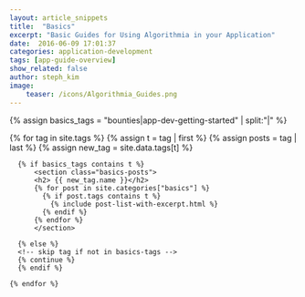 ```yaml
---
layout: article_snippets
title:  "Basics"
excerpt: "Basic Guides for Using Algorithmia in your Application"
date:  2016-06-09 17:01:37
categories: application-development
tags: [app-guide-overview]
show_related: false
author: steph_kim
image:
    teaser: /icons/Algorithmia_Guides.png
---
```


<!-- create array of 'basics' tags -->
{% assign basics_tags = "bounties|app-dev-getting-started" | split:"|" %}

<div id="basics-index">

  <section class="row">
    {% for tag in site.tags %}
      {% assign t = tag | first %}
      {% assign posts = tag | last %}
      <!-- Pulls from data/tags.yml to allow for data defined name attr -->
      {% assign new_tag = site.data.tags[t] %}

      {% if basics_tags contains t %}
          <section class="basics-posts">
          <h2> {{ new_tag.name }}</h2>
          {% for post in site.categories["basics"] %}
            {% if post.tags contains t %}
              {% include post-list-with-excerpt.html %}
            {% endif %}
          {% endfor %}
          </section>

      {% else %}
      <!-- skip tag if not in basics-tags -->
      {% continue %}
      {% endif %}

    {% endfor %}
  </section>
</div>
